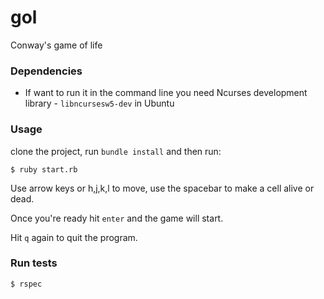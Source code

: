 # gol
Conway's game of life

### Dependencies
* If want to run it in the command line you need Ncurses development library - `libncursesw5-dev` in Ubuntu

### Usage

clone the project, run `bundle install` and then run:

```
$ ruby start.rb
```

Use arrow keys or h,j,k,l to move, use the spacebar to make a cell alive or dead.

Once you're ready hit `enter` and the game will start.

Hit `q` again to quit the program.

### Run tests

```
$ rspec
```
